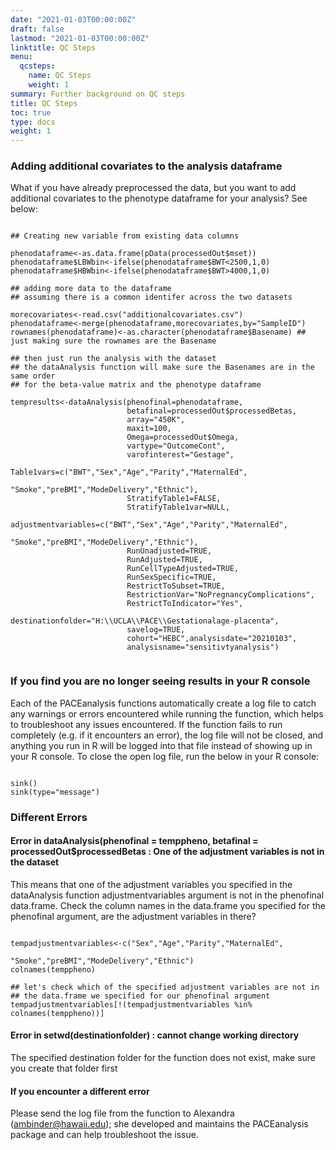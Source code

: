 ```yaml
---
date: "2021-01-03T00:00:00Z"
draft: false
lastmod: "2021-01-03T00:00:00Z"
linktitle: QC Steps
menu:
  qcsteps:
    name: QC Steps
    weight: 1
summary: Further background on QC steps
title: QC Steps
toc: true
type: docs
weight: 1
---
```


### Adding additional covariates to the analysis dataframe

What if you have already preprocessed the data, but you want to add additional covariates to the phenotype dataframe for your analysis? See below:

```{r eval=FALSE}

## Creating new variable from existing data columns 

phenodataframe<-as.data.frame(pData(processedOut$mset))
phenodataframe$LBWbin<-ifelse(phenodataframe$BWT<2500,1,0)
phenodataframe$HBWbin<-ifelse(phenodataframe$BWT>4000,1,0)

## adding more data to the dataframe
## assuming there is a common identifer across the two datasets

morecovariates<-read.csv("additionalcovariates.csv")
phenodataframe<-merge(phenodataframe,morecovariates,by="SampleID")
rownames(phenodataframe)<-as.character(phenodataframe$Basename) ## just making sure the rownames are the Basename

## then just run the analysis with the dataset 
## the dataAnalysis function will make sure the Basenames are in the same order 
## for the beta-value matrix and the phenotype dataframe

tempresults<-dataAnalysis(phenofinal=phenodataframe,
                          betafinal=processedOut$processedBetas,
                          array="450K",
                          maxit=100,
                          Omega=processedOut$Omega,
                          vartype="OutcomeCont",
                          varofinterest="Gestage",
                          Table1vars=c("BWT","Sex","Age","Parity","MaternalEd",
                                       "Smoke","preBMI","ModeDelivery","Ethnic"),
                          StratifyTable1=FALSE,
                          StratifyTable1var=NULL,
                          adjustmentvariables=c("BWT","Sex","Age","Parity","MaternalEd",
                                                "Smoke","preBMI","ModeDelivery","Ethnic"),
                          RunUnadjusted=TRUE,
                          RunAdjusted=TRUE,
                          RunCellTypeAdjusted=TRUE,
                          RunSexSpecific=TRUE,
                          RestrictToSubset=TRUE,
                          RestrictionVar="NoPregnancyComplications",
                          RestrictToIndicator="Yes",
                          destinationfolder="H:\\UCLA\\PACE\\Gestationalage-placenta",
                          savelog=TRUE,
                          cohort="HEBC",analysisdate="20210103",
                          analysisname="sensitivtyanalysis")


```

### If you find you are no longer seeing results in your R console

Each of the PACEanalysis functions automatically create a log file to catch any warnings or errors encountered while running the function, which helps to troubleshoot any issues encountered. If the function fails to run completely (e.g. if it encounters an error), the log file will not be closed, and anything you run in R will be logged into that file instead of showing up in your R console. To close the open log file, run the below in your R console:

```{r eval=FALSE}

sink()
sink(type="message")

```

### Different Errors

#### Error in dataAnalysis(phenofinal = temppheno, betafinal = processedOut$processedBetas : One of the adjustment variables is not in the dataset

This means that one of the adjustment variables you specified in the dataAnalysis function adjustmentvariables argument is not in the phenofinal data.frame. Check the column names in the data.frame you specified for the phenofinal argument, are the adjustment variables in there?

```{r eval=FALSE}

tempadjustmentvariables<-c("Sex","Age","Parity","MaternalEd",
                                   "Smoke","preBMI","ModeDelivery","Ethnic")
colnames(temppheno)

## let's check which of the specified adjustment variables are not in 
## the data.frame we specified for our phenofinal argument
tempadjustmentvariables[!(tempadjustmentvariables %in% colnames(temppheno))]

```

#### Error in setwd(destinationfolder) : cannot change working directory

The specified destination folder for the function does not exist, make sure you create that folder first

#### If you encounter a different error

Please send the log file from the function to Alexandra (ambinder@hawaii.edu); she developed and maintains the PACEanalysis package and can help troubleshoot the issue.